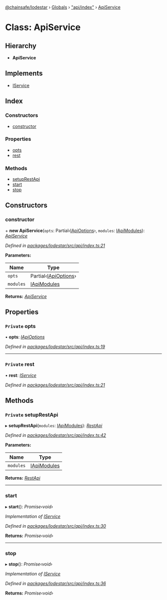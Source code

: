 [@chainsafe/lodestar](../README.md) › [Globals](../globals.md) › ["api/index"](../modules/_api_index_.md) › [ApiService](_api_index_.apiservice.md)

# Class: ApiService

## Hierarchy

* **ApiService**

## Implements

* [IService](../interfaces/_node_nodejs_.iservice.md)

## Index

### Constructors

* [constructor](_api_index_.apiservice.md#constructor)

### Properties

* [opts](_api_index_.apiservice.md#private-opts)
* [rest](_api_index_.apiservice.md#private-rest)

### Methods

* [setupRestApi](_api_index_.apiservice.md#private-setuprestapi)
* [start](_api_index_.apiservice.md#start)
* [stop](_api_index_.apiservice.md#stop)

## Constructors

###  constructor

\+ **new ApiService**(`opts`: Partial‹[IApiOptions](../interfaces/_api_options_.iapioptions.md)›, `modules`: [IApiModules](../interfaces/_api_interface_.iapimodules.md)): *[ApiService](_api_index_.apiservice.md)*

*Defined in [packages/lodestar/src/api/index.ts:21](https://github.com/ChainSafe/lodestar/blob/439c48cac/packages/lodestar/src/api/index.ts#L21)*

**Parameters:**

Name | Type |
------ | ------ |
`opts` | Partial‹[IApiOptions](../interfaces/_api_options_.iapioptions.md)› |
`modules` | [IApiModules](../interfaces/_api_interface_.iapimodules.md) |

**Returns:** *[ApiService](_api_index_.apiservice.md)*

## Properties

### `Private` opts

• **opts**: *[IApiOptions](../interfaces/_api_options_.iapioptions.md)*

*Defined in [packages/lodestar/src/api/index.ts:19](https://github.com/ChainSafe/lodestar/blob/439c48cac/packages/lodestar/src/api/index.ts#L19)*

___

### `Private` rest

• **rest**: *[IService](../interfaces/_node_nodejs_.iservice.md)*

*Defined in [packages/lodestar/src/api/index.ts:21](https://github.com/ChainSafe/lodestar/blob/439c48cac/packages/lodestar/src/api/index.ts#L21)*

## Methods

### `Private` setupRestApi

▸ **setupRestApi**(`modules`: [IApiModules](../interfaces/_api_interface_.iapimodules.md)): *[RestApi](_api_rest_index_.restapi.md)*

*Defined in [packages/lodestar/src/api/index.ts:42](https://github.com/ChainSafe/lodestar/blob/439c48cac/packages/lodestar/src/api/index.ts#L42)*

**Parameters:**

Name | Type |
------ | ------ |
`modules` | [IApiModules](../interfaces/_api_interface_.iapimodules.md) |

**Returns:** *[RestApi](_api_rest_index_.restapi.md)*

___

###  start

▸ **start**(): *Promise‹void›*

*Implementation of [IService](../interfaces/_node_nodejs_.iservice.md)*

*Defined in [packages/lodestar/src/api/index.ts:30](https://github.com/ChainSafe/lodestar/blob/439c48cac/packages/lodestar/src/api/index.ts#L30)*

**Returns:** *Promise‹void›*

___

###  stop

▸ **stop**(): *Promise‹void›*

*Implementation of [IService](../interfaces/_node_nodejs_.iservice.md)*

*Defined in [packages/lodestar/src/api/index.ts:36](https://github.com/ChainSafe/lodestar/blob/439c48cac/packages/lodestar/src/api/index.ts#L36)*

**Returns:** *Promise‹void›*
